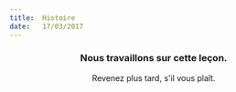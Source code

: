 ```yaml
---
title:  Histoire
date:   17/03/2017
---
```


### <center>Nous travaillons sur cette leçon.</center>
<center>Revenez plus tard, s'il vous plaît.</center>
